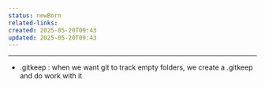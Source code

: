 ```yaml
---
status: newBorn
related-links: 
created: 2025-05-20T09:43
updated: 2025-05-20T09:43
---
```

---

- .gitkeep : when we want git to track empty folders, we create a .gitkeep and do work with it

